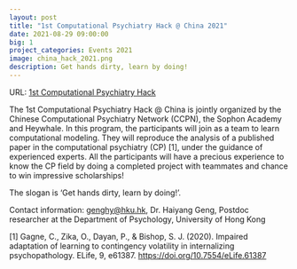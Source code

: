```yaml
---
layout: post
title: "1st Computational Psychiatry Hack @ China 2021"
date: 2021-08-29 09:00:00
big: 1
project_categories: Events 2021
image: china_hack_2021.png
description: Get hands dirty, learn by doing!
---
```


URL: [1st Computational Psychiatry Hack](https://www.heywhale.com/home/competition/612310e47db76d0017825f3b/?from=cp)

The 1st Computational Psychiatry Hack @ China is jointly organized by the Chinese Computational Psychiatry Network (CCPN), the Sophon Academy and Heywhale. In this program, the participants will join as a team to learn computational modeling. They will reproduce the analysis of a published paper in the computational psychiatry (CP) [1], under the guidance of experienced experts. All the participants will have a precious experience to know the CP field by doing a completed project with teammates and chance to win impressive scholarships! 

The slogan is ‘Get hands dirty, learn by doing!’.

Contact information: genghy@hku.hk, Dr. Haiyang Geng, Postdoc researcher at the Department of Psychology, University of Hong Kong

[1] Gagne, C., Zika, O., Dayan, P., & Bishop, S. J. (2020). Impaired adaptation of learning to contingency volatility in internalizing psychopathology. ELife, 9, e61387. https://doi.org/10.7554/eLife.61387
